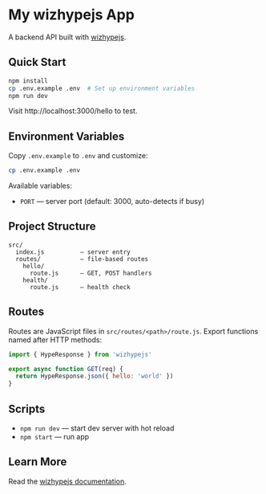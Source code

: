 # My wizhypejs App

A backend API built with [wizhypejs](https://github.com/wizforge/hype.js).

## Quick Start

```bash
npm install
cp .env.example .env  # Set up environment variables
npm run dev
```

Visit http://localhost:3000/hello to test.

## Environment Variables

Copy `.env.example` to `.env` and customize:

```bash
cp .env.example .env
```

Available variables:
- `PORT` — server port (default: 3000, auto-detects if busy)

## Project Structure

```
src/
  index.js          — server entry
  routes/           — file-based routes
    hello/
      route.js      — GET, POST handlers
    health/
      route.js      — health check
```

## Routes

Routes are JavaScript files in `src/routes/<path>/route.js`. Export functions named after HTTP methods:

```js
import { HypeResponse } from 'wizhypejs'

export async function GET(req) {
  return HypeResponse.json({ hello: 'world' })
}
```

## Scripts

- `npm run dev` — start dev server with hot reload
- `npm start` — run app

## Learn More

Read the [wizhypejs documentation](https://github.com/wizforge/hype.js#readme).